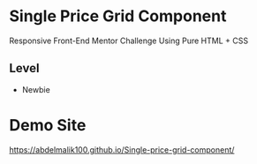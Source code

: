 # Single Price Grid Component

Responsive Front-End Mentor Challenge Using Pure HTML + CSS

## Level

- Newbie

# Demo Site
https://abdelmalik100.github.io/Single-price-grid-component/
